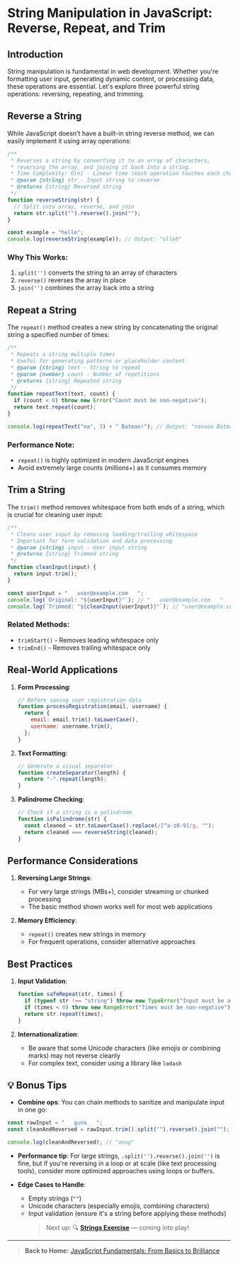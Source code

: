 # String Manipulation in JavaScript: Reverse, Repeat, and Trim

## Introduction

String manipulation is fundamental in web development. Whether you're formatting user input, generating dynamic content, or processing data, these operations are essential. Let's explore three powerful string operations: reversing, repeating, and trimming.

## Reverse a String

While JavaScript doesn't have a built-in string reverse method, we can easily implement it using array operations:

```javascript
/**
 * Reverses a string by converting it to an array of characters,
 * reversing the array, and joining it back into a string.
 * Time Complexity: O(n) - Linear time (each operation touches each character once)
 * @param {string} str - Input string to reverse
 * @returns {string} Reversed string
 */
function reverseString(str) {
  // Split into array, reverse, and join
  return str.split("").reverse().join("");
}

const example = "hello";
console.log(reverseString(example)); // Output: "olleh"
```

### Why This Works:

1. `split('')` converts the string to an array of characters
2. `reverse()` reverses the array in place
3. `join('')` combines the array back into a string

## Repeat a String

The `repeat()` method creates a new string by concatenating the original string a specified number of times:

```javascript
/**
 * Repeats a string multiple times
 * Useful for generating patterns or placeholder content
 * @param {string} text - String to repeat
 * @param {number} count - Number of repetitions
 * @returns {string} Repeated string
 */
function repeatText(text, count) {
  if (count < 0) throw new Error("Count must be non-negative");
  return text.repeat(count);
}

console.log(repeatText("na", 3) + " Batman!"); // Output: "nanana Batman!"
```

### Performance Note:

- `repeat()` is highly optimized in modern JavaScript engines
- Avoid extremely large counts (millions+) as it consumes memory

## Trim a String

The `trim()` method removes whitespace from both ends of a string, which is crucial for cleaning user input:

```javascript
/**
 * Cleans user input by removing leading/trailing whitespace
 * Important for form validation and data processing
 * @param {string} input - User input string
 * @returns {string} Trimmed string
 */
function cleanInput(input) {
  return input.trim();
}

const userInput = "   user@example.com   ";
console.log(`Original: "${userInput}"`); // "   user@example.com   "
console.log(`Trimmed: "${cleanInput(userInput)}"`); // "user@example.com"
```

### Related Methods:

- `trimStart()` - Removes leading whitespace only
- `trimEnd()` - Removes trailing whitespace only

## Real-World Applications

1. **Form Processing**:

   ```javascript
   // Before saving user registration data
   function processRegistration(email, username) {
     return {
       email: email.trim().toLowerCase(),
       username: username.trim(),
     };
   }
   ```

2. **Text Formatting**:

   ```javascript
   // Generate a visual separator
   function createSeparator(length) {
     return "-".repeat(length);
   }
   ```

3. **Palindrome Checking**:
   ```javascript
   // Check if a string is a palindrome
   function isPalindrome(str) {
     const cleaned = str.toLowerCase().replace(/[^a-z0-9]/g, "");
     return cleaned === reverseString(cleaned);
   }
   ```

## Performance Considerations

1. **Reversing Large Strings**:

   - For very large strings (MBs+), consider streaming or chunked processing
   - The basic method shown works well for most web applications

2. **Memory Efficiency**:
   - `repeat()` creates new strings in memory
   - For frequent operations, consider alternative approaches

## Best Practices

1. **Input Validation**:

   ```javascript
   function safeRepeat(str, times) {
     if (typeof str !== "string") throw new TypeError("Input must be a string");
     if (times < 0) throw new RangeError("Times must be non-negative");
     return str.repeat(times);
   }
   ```

2. **Internationalization**:
   - Be aware that some Unicode characters (like emojis or combining marks) may not reverse cleanly
   - For complex text, consider using a library like `lodash`

## 💡 Bonus Tips

- **Combine ops**: You can chain methods to sanitize and manipulate input in one go:

```javascript
const rawInput = "   guna   ";
const cleanAndReversed = rawInput.trim().split("").reverse().join("");

console.log(cleanAndReversed); // "anug"
```

- **Performance tip**: For large strings, `.split('').reverse().join('')` is fine, but if you're reversing in a loop or at scale (like text processing tools), consider more optimized approaches using loops or buffers.

- **Edge Cases to Handle**:

  - Empty strings (`""`)
  - Unicode characters (especially emojis, combining characters)
  - Input validation (ensure it's a string before applying these methods)
    > Next up: 🔍 [**Strings Exercise**](./07-strings-exercise.md) — coming into play!

---

> **Back to Home:** [JavaScript Fundamentals: From Basics to Brilliance](../index.md)
